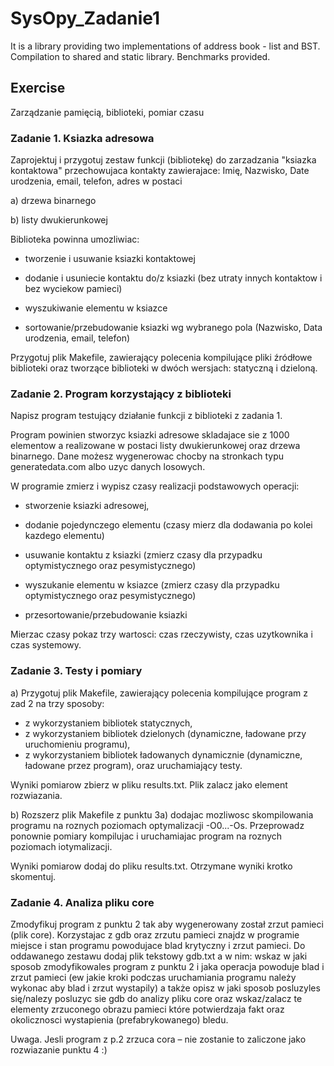 # SysOpy_Zadanie1
It is a library providing two implementations of address book - list and BST.
Compilation to shared and static library.
Benchmarks provided.

## Exercise

Zarządzanie pamięcią, biblioteki, pomiar czasu 

### Zadanie 1. Ksiazka adresowa
Zaprojektuj i przygotuj zestaw funkcji (bibliotekę) do zarzadzania "ksiazka kontaktowa" przechowujaca kontakty zawierajace:  Imię, Nazwisko, Date urodzenia, email, telefon, adres w postaci

a) drzewa binarnego

b) listy dwukierunkowej

Biblioteka powinna umozliwiac: 

- tworzenie i usuwanie ksiazki kontaktowej 

- dodanie i usuniecie  kontaktu do/z ksiazki (bez utraty innych kontaktow i bez wyciekow pamieci) 

- wyszukiwanie elementu w ksiazce

- sortowanie/przebudowanie ksiazki wg wybranego pola (Nazwisko, Data urodzenia, email, telefon)

Przygotuj plik Makefile, zawierający polecenia kompilujące pliki źródłowe biblioteki oraz tworzące biblioteki w dwóch wersjach: statyczną i dzieloną.

### Zadanie 2. Program korzystający z biblioteki
Napisz program testujący działanie funkcji z biblioteki z zadania 1.

Program powinien stworzyc ksiazki adresowe skladajace sie z 1000 elementow a realizowane w postaci listy dwukierunkowej oraz drzewa binarnego. Dane możesz wygenerowac chocby na stronkach typu generatedata.com albo uzyc danych losowych.

W programie zmierz i wypisz czasy realizacji podstawowych operacji:

- stworzenie ksiazki adresowej,

- dodanie pojedynczego elementu (czasy mierz dla dodawania po kolei kazdego elementu)

- usuwanie kontaktu z ksiazki (zmierz czasy dla przypadku optymistycznego oraz pesymistycznego)

- wyszukanie elementu w ksiazce (zmierz czasy dla przypadku optymistycznego oraz pesymistycznego)

- przesortowanie/przebudowanie ksiazki

Mierzac czasy pokaz trzy wartosci: czas rzeczywisty, czas uzytkownika i czas systemowy.

### Zadanie 3. Testy i pomiary
a) Przygotuj plik Makefile, zawierający polecenia kompilujące program z zad 2 na trzy sposoby:
- z wykorzystaniem bibliotek statycznych,
- z wykorzystaniem bibliotek dzielonych (dynamiczne, ładowane przy uruchomieniu programu),
- z wykorzystaniem bibliotek ładowanych dynamicznie (dynamiczne, ładowane przez program),
oraz uruchamiający testy.

Wyniki pomiarow zbierz w pliku results.txt. Plik zalacz jako element rozwiazania.

b) Rozszerz plik Makefile z punktu 3a) dodajac mozliwosc skompilowania programu na roznych poziomach optymalizacji -O0...-Os. Przeprowadz ponownie pomiary kompilujac i uruchamiajac program na roznych poziomach iotymalizacji.

Wyniki pomiarow dodaj do pliku results.txt. Otrzymane wyniki krotko skomentuj.

### Zadanie 4. Analiza pliku core
Zmodyfikuj program z punktu 2 tak aby wygenerowany został zrzut pamieci (plik core). Korzystajac z gdb oraz zrzutu pamieci znajdz w programie miejsce i stan programu powodujace blad krytyczny i zrzut pamieci. Do oddawanego zestawu dodaj plik tekstowy gdb.txt a w nim: wskaz w jaki sposob zmodyfikowales program z punktu 2 i jaka operacja powoduje blad i zrzut pamieci (ew jakie kroki podczas uruchamiania programu należy wykonac aby blad i zrzut wystapily) a także opisz w jaki sposob posluzyles się/nalezy posluzyc sie gdb do analizy pliku core oraz wskaz/zalacz te elementy zrzuconego obrazu pamieci które potwierdzaja fakt oraz okolicznosci wystapienia (prefabrykowanego) bledu.

Uwaga. Jesli program z p.2 zrzuca cora – nie zostanie to zaliczone jako rozwiazanie punktu 4 :)    
